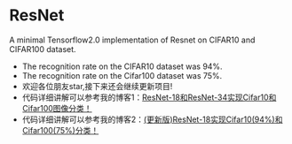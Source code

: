 # ResNet
A minimal Tensorflow2.0 implementation of Resnet on CIFAR10 and CIFAR100 dataset.
- The recognition rate on the CIFAR10 dataset was 94%.
- The recognition rate on the Cifar100 dataset was 75%.
- 欢迎各位朋友star,接下来还会继续更新项目!
- 代码详细讲解可以参考我的博客1：[ResNet-18和ResNet-34实现Cifar10和Cifar100图像分类！](https://zhangkaifang.blog.csdn.net/article/details/90057121)
- 代码详细讲解可以参考我的博客2：[(更新版)ResNet-18实现Cifar10(94%)和Cifar100(75%)分类！](https://blog.csdn.net/abc13526222160/article/details/108117663)
